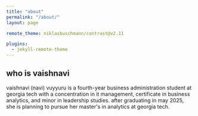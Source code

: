```yaml
---
title: "about"
permalink: "/about/"
layout: page

remote_theme: niklasbuschmann/contrast@v2.11

plugins:
  - jekyll-remote-theme
---
```


## who is vaishnavi

vaishnavi (navi) vuyyuru is a fourth-year business administration student at georgia tech with a concentration in it management, certificate in business analytics, and minor in leadership studies. after graduating in may 2025, she is planning to pursue her master's in analytics at georgia tech.
